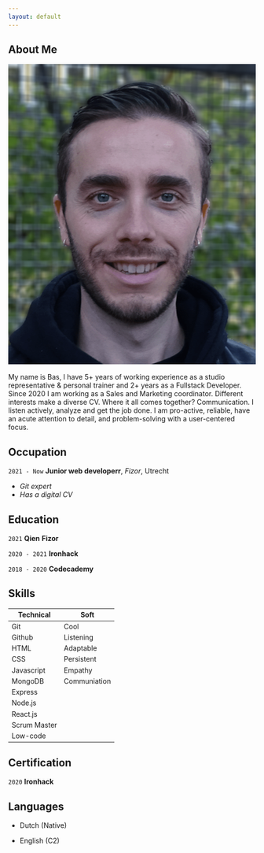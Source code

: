 ```yaml
---
layout: default
---
```


## About Me

<img class="profile-picture" src="bas.jpg">

My name is Bas, I have 5+ years of working experience as a studio representative & personal trainer and 2+ years as a Fullstack Developer. Since 2020 I am working as a Sales and Marketing coordinator.
Different interests make a diverse CV. Where it all comes together? Communication. I listen actively, analyze and get the job done. I am pro-active, reliable, have an acute attention to detail, and problem-solving with a user-centered focus.

## Occupation

`2021 - Now`
**Junior web developerr**, _Fizor_, Utrecht

- _Git expert_
- _Has a digital CV_

## Education

`2021`
**Qien**
**Fizor**

`2020 - 2021`
**Ironhack**

`2018 - 2020`
**Codecademy**

## Skills

| Technical    | Soft         |
| ------------ | ------------ |
| Git          | Cool         |
| Github       | Listening    |
| HTML         | Adaptable    |
| CSS          | Persistent   |
| Javascript   | Empathy      |
| MongoDB      | Communiation |
| Express      |              |
| Node.js      |              |
| React.js     |              |
| Scrum Master |              |
| Low-code     |              |

## Certification

`2020`
**Ironhack**

## Languages

- Dutch (Native)

- English (C2)

